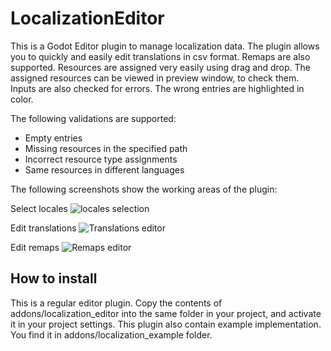 # LocalizationEditor

This is a Godot Editor plugin to manage localization data. The plugin allows you to quickly and easily edit translations in csv format. Remaps are also supported. Resources are assigned very easily using drag and drop. The assigned resources can be viewed in preview window, to check them. Inputs are also checked for errors. The wrong entries are highlighted in color.

The following validations are supported:
* Empty entries
* Missing resources in the specified path
* Incorrect resource type assignments
* Same resources in different languages

The following screenshots show the working areas of the plugin:

Select locales
![locales selection](https://raw.githubusercontent.com/VP-GAMES/LocalizationEditor/main/.github/images/locales.png)

Edit translations
![Translations editor](https://raw.githubusercontent.com/VP-GAMES/LocalizationEditor/main/.github/images/translations.png)

Edit remaps
![Remaps editor](https://raw.githubusercontent.com/VP-GAMES/LocalizationEditor/main/.github/images/remaps.png)

How to install
-----------------

This is a regular editor plugin. Copy the contents of addons/localization_editor into the same folder in your project, and activate it in your project settings.
This plugin also contain example implementation. You find it in addons/localization_example folder.

